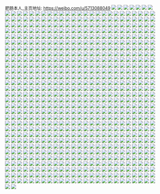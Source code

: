 肥肠本人_主页地址: https://weibo.com/u/5713088049 
![](https://wx4.sinaimg.cn/mw2000/006eDxbrly1h8xc8ucwnej32c0340e82.jpg) 
![](https://wx4.sinaimg.cn/mw2000/006eDxbrly1h8xcd4irkvj31sc2dsqv6.jpg) 
![](https://wx4.sinaimg.cn/mw2000/006eDxbrly1h7vzqt43ztj30tu13uwlp.jpg) 
![](https://wx4.sinaimg.cn/mw2000/006eDxbrly1h6xy6bbul1j30u01hc42c.jpg) 
![](https://wx4.sinaimg.cn/mw2000/006eDxbrly1h6xy5z3nqcj30u01403zz.jpg) 
![](https://wx4.sinaimg.cn/mw2000/006eDxbrly1h6bsryv45wj32342s57a1.jpg) 
![](https://wx4.sinaimg.cn/mw2000/006eDxbrly1h6bu27oeaej30u0140t9z.jpg) 
![](https://wx4.sinaimg.cn/mw2000/006eDxbrly1h6bu2lmv7sj30tu13u40b.jpg) 
![](https://wx4.sinaimg.cn/mw2000/006eDxbrly1h6bsgc5jnpj30tu13u7ca.jpg) 
![](https://wx4.sinaimg.cn/mw2000/006eDxbrly1h6bsxg0mgpj30u0140djp.jpg) 
![](https://wx4.sinaimg.cn/mw2000/006eDxbrly1h6bshv6cxaj30tu13uq8z.jpg) 
![](https://wx4.sinaimg.cn/mw2000/006eDxbrly1h6bss179vcj31gc1xs7b0.jpg) 
![](https://wx4.sinaimg.cn/mw2000/006eDxbrly1h6bsvet96yj30tu13ujz7.jpg) 
![](https://wx4.sinaimg.cn/mw2000/006eDxbrly1h6bsylzs9lj30sv1fbq50.jpg) 
![](https://wx4.sinaimg.cn/mw2000/006eDxbrly1h6bstquhu5j30tu13u0u6.jpg) 
![](https://wx4.sinaimg.cn/mw2000/006eDxbrly1h6bssxgs0uj30tu13ujsr.jpg) 
![](https://wx4.sinaimg.cn/mw2000/006eDxbrly1h6472w1sq7j30u01hcwyi.jpg) 
![](https://wx4.sinaimg.cn/mw2000/006eDxbrly1h6472gl9o3j30n014r12l.jpg) 
![](https://wx4.sinaimg.cn/mw2000/006eDxbrly1h62itpk3zsj30u010o0yh.jpg) 
![](https://wx4.sinaimg.cn/mw2000/006eDxbrly1h5ixf5n2yej30u01hc1kx.jpg) 
![](https://wx4.sinaimg.cn/mw2000/006eDxbrly1h5ixfc7ptuj33402c04qq.jpg) 
![](https://wx4.sinaimg.cn/mw2000/006eDxbrly1h5ixfy895sj32c0340hdx.jpg) 
![](https://wx4.sinaimg.cn/mw2000/006eDxbrly1h5ixfa0ulvj32bz2unkjp.jpg) 
![](https://wx4.sinaimg.cn/mw2000/006eDxbrly1h5ixfsunjyj32c0340b2b.jpg) 
![](https://wx4.sinaimg.cn/mw2000/006eDxbrly1h5ixfkjg2pj31f90sugzc.jpg) 
![](https://wx4.sinaimg.cn/mw2000/006eDxbrly1h5ixfg697pj30ty16otta.jpg) 
![](https://wx4.sinaimg.cn/mw2000/006eDxbrly1h5ixg29itaj33402c0e82.jpg) 
![](https://wx4.sinaimg.cn/mw2000/006eDxbrly1h5ixibvr1vj30n01dsn1r.jpg) 
![](https://wx4.sinaimg.cn/mw2000/006eDxbrly1h5663a4bwjj30n00u9wqc.jpg) 
![](https://wx4.sinaimg.cn/mw2000/006eDxbrly1h4w315ob2rj32c0340x6r.jpg) 
![](https://wx4.sinaimg.cn/mw2000/006eDxbrly1h4w30ya626j31e35k7npe.jpg) 
![](https://wx4.sinaimg.cn/mw2000/006eDxbrly1h4w30wzldsj31e35k71kz.jpg) 
![](https://wx4.sinaimg.cn/mw2000/006eDxbrly1h4w3105cb1j31e35k7x6q.jpg) 
![](https://wx4.sinaimg.cn/mw2000/006eDxbrly1h4w312e0ctj31e35k7npe.jpg) 
![](https://wx4.sinaimg.cn/mw2000/006eDxbrly1h4w324naezj32c03407wi.jpg) 
![](https://wx4.sinaimg.cn/mw2000/006eDxbrly1h4w30uvtz9j31e35k7hdu.jpg) 
![](https://wx4.sinaimg.cn/mw2000/006eDxbrly1h4w31aihgdj31e35k7hdv.jpg) 
![](https://wx4.sinaimg.cn/mw2000/006eDxbrly1h4egyffc0vj30tw13u7ge.jpg) 
![](https://wx4.sinaimg.cn/mw2000/006eDxbrly1h4egzktzadj30tu0tu16k.jpg) 
![](https://wx4.sinaimg.cn/mw2000/006eDxbrly1h4eh1rzdh4j30u00u0apg.jpg) 
![](https://wx4.sinaimg.cn/mw2000/006eDxbrly1h4eh4m5s3jj30u0140qi3.jpg) 
![](https://wx4.sinaimg.cn/mw2000/006eDxbrly1h4eh83rr5nj30w6156qfa.jpg) 
![](https://wx4.sinaimg.cn/mw2000/006eDxbrly1h4eh0vz562j30tu0tudtt.jpg) 
![](https://wx4.sinaimg.cn/mw2000/006eDxbrly1h4egrj0wd4j30mi0u0wrt.jpg) 
![](https://wx4.sinaimg.cn/mw2000/006eDxbrly1h4egwbcc4uj314c0u07ly.jpg) 
![](https://wx4.sinaimg.cn/mw2000/006eDxbrly1h3ussyyxcbj30g70cogo9.jpg) 
![](https://wx4.sinaimg.cn/mw2000/006eDxbrly1h3ussz7l4uj30kq0pv0ut.jpg) 
![](https://wx4.sinaimg.cn/mw2000/006eDxbrly1h3tvd8osrfj32c0340qv6.jpg) 
![](https://wx4.sinaimg.cn/mw2000/006eDxbrly1h3tvbk34gbj33402c0e81.jpg) 
![](https://wx4.sinaimg.cn/mw2000/006eDxbrly1h3tvc0aqsgj32c0340b2b.jpg) 
![](https://wx4.sinaimg.cn/mw2000/006eDxbrly1h3tvbs5aknj32c0340x6r.jpg) 
![](https://wx4.sinaimg.cn/mw2000/006eDxbrly1h3tvbxvv19j32c03407wj.jpg) 
![](https://wx4.sinaimg.cn/mw2000/006eDxbrly1h3tvborzu2j32c0340x6q.jpg) 
![](https://wx4.sinaimg.cn/mw2000/006eDxbrly1h3tvbux2duj32c03401l0.jpg) 
![](https://wx4.sinaimg.cn/mw2000/006eDxbrly1h3tvbiptpkj32c0340hdw.jpg) 
![](https://wx4.sinaimg.cn/mw2000/006eDxbrly1h3tvc2ycmsj32c0340e83.jpg) 
![](https://wx4.sinaimg.cn/mw2000/006eDxbrly1h3tvc587fcj320q2ozqv7.jpg) 
![](https://wx4.sinaimg.cn/mw2000/006eDxbrly1h3q6w0gyscj33402c0u0z.jpg) 
![](https://wx4.sinaimg.cn/mw2000/006eDxbrly1h3q6r78vh7j32c0340e85.jpg) 
![](https://wx4.sinaimg.cn/mw2000/006eDxbrly1h3q6qzjobvj331v2av4qr.jpg) 
![](https://wx4.sinaimg.cn/mw2000/006eDxbrly1h3q6r7xv1sj30zk0k010p.jpg) 
![](https://wx4.sinaimg.cn/mw2000/006eDxbrly1h3q6r4ylvgj32c0340kjm.jpg) 
![](https://wx4.sinaimg.cn/mw2000/006eDxbrly1h3q6r18p8tj323y2tab2b.jpg) 
![](https://wx4.sinaimg.cn/mw2000/006eDxbrly1h3q6vyp8d1j33402c0npf.jpg) 
![](https://wx4.sinaimg.cn/mw2000/006eDxbrly1h3q6r3e8ogj31sc2dshdu.jpg) 
![](https://wx4.sinaimg.cn/mw2000/006eDxbrly1h3n768mxipj32c0340qv7.jpg) 
![](https://wx4.sinaimg.cn/mw2000/006eDxbrly1h3n76cf65fj325i2vdhdu.jpg) 
![](https://wx4.sinaimg.cn/mw2000/006eDxbrly1h3n76akzu2j32c0340e82.jpg) 
![](https://wx4.sinaimg.cn/mw2000/006eDxbrly1h3n76cxu0ij30u0140n8x.jpg) 
![](https://wx4.sinaimg.cn/mw2000/006eDxbrly1h3n76hzih9j31sc2dsqv5.jpg) 
![](https://wx4.sinaimg.cn/mw2000/006eDxbrly1h3n7b6gr3lj30mi0scn5q.jpg) 
![](https://wx4.sinaimg.cn/mw2000/006eDxbrly1h3n7acmc6aj313u0tugwv.jpg) 
![](https://wx4.sinaimg.cn/mw2000/006eDxbrly1h3n78kt28zj33402c04qs.jpg) 
![](https://wx4.sinaimg.cn/mw2000/006eDxbrly1h3n7bv2ahsj30mi0u0wn8.jpg) 
![](https://wx4.sinaimg.cn/mw2000/006eDxbrly1h3deydfbudj32c0340b2g.jpg) 
![](https://wx4.sinaimg.cn/mw2000/006eDxbrly1h3dey5wye7j32342s5u0y.jpg) 
![](https://wx4.sinaimg.cn/mw2000/006eDxbrly1h3b5ah4q9vj32c03401l0.jpg) 
![](https://wx4.sinaimg.cn/mw2000/006eDxbrly1h3b5aisenkj31pc4jgqv6.jpg) 
![](https://wx4.sinaimg.cn/mw2000/006eDxbrly1h3b5ajartrj30tu13u7jj.jpg) 
![](https://wx4.sinaimg.cn/mw2000/006eDxbrly1h3b5dzqutdj30tu13unfh.jpg) 
![](https://wx4.sinaimg.cn/mw2000/006eDxbrly1h3b5ahnjwfj30tu13uk3r.jpg) 
![](https://wx4.sinaimg.cn/mw2000/006eDxbrly1h3b5hdlryaj30tu13uwwk.jpg) 
![](https://wx4.sinaimg.cn/mw2000/006eDxbrly1h3b5jerbjdj30tw13wdol.jpg) 
![](https://wx4.sinaimg.cn/mw2000/006eDxbrly1h3b5fs9zwdj313u0tuqdx.jpg) 
![](https://wx4.sinaimg.cn/mw2000/006eDxbrly1h3b5e0ex6wj30mi0u0wsk.jpg) 
![](https://wx4.sinaimg.cn/mw2000/006eDxbrly1h387yjjj27j30tw13wwua.jpg) 
![](https://wx4.sinaimg.cn/mw2000/006eDxbrly1h387injustj30ty13ytlk.jpg) 
![](https://wx4.sinaimg.cn/mw2000/006eDxbrly1h387pg8ljaj30u013a7jk.jpg) 
![](https://wx4.sinaimg.cn/mw2000/006eDxbrly1h387kss5dlj30tu13uatp.jpg) 
![](https://wx4.sinaimg.cn/mw2000/006eDxbrly1h387sq98yij30tu13unfn.jpg) 
![](https://wx4.sinaimg.cn/mw2000/006eDxbrly1h387yy4xmnj30u017nqku.jpg) 
![](https://wx4.sinaimg.cn/mw2000/006eDxbrly1h387xa9t0jj30u0140wtn.jpg) 
![](https://wx4.sinaimg.cn/mw2000/006eDxbrly1h387sprijej30mi0u0wtz.jpg) 
![](https://wx4.sinaimg.cn/mw2000/006eDxbrly1h387txm8b5j30tz11zgz9.jpg) 
![](https://wx4.sinaimg.cn/mw2000/006eDxbrly1h387sqowasj30mi0m6ahb.jpg) 
![](https://wx4.sinaimg.cn/mw2000/006eDxbrly1h387m1ylfpj30tu13u4ev.jpg) 
![](https://wx4.sinaimg.cn/mw2000/006eDxbrly1h387ktddw9j30mi0u0qjp.jpg) 
![](https://wx4.sinaimg.cn/mw2000/006eDxbrly1h387uvyrmtj30tz10stmp.jpg) 
![](https://wx4.sinaimg.cn/mw2000/006eDxbrly1h36pa45ouwj32342s57wi.jpg) 
![](https://wx4.sinaimg.cn/mw2000/006eDxbrly1h36pa3135wj32342s5b29.jpg) 
![](https://wx4.sinaimg.cn/mw2000/006eDxbrly1h36pa27726j32342s5qv6.jpg) 
![](https://wx4.sinaimg.cn/mw2000/006eDxbrly1h36pa0ond2j32342s5hdt.jpg) 
![](https://wx4.sinaimg.cn/mw2000/006eDxbrly1h36pffwfvyj32342s54qq.jpg) 
![](https://wx4.sinaimg.cn/mw2000/006eDxbrly1h2lwphb1arj32c0340hdv.jpg) 
![](https://wx4.sinaimg.cn/mw2000/006eDxbrly1h2lwpkg1qsj32c03404qs.jpg) 
![](https://wx4.sinaimg.cn/mw2000/006eDxbrly1h2lwpnu280j32c0340x6q.jpg) 
![](https://wx4.sinaimg.cn/mw2000/006eDxbrly1h2lwpq72ypj32c0340x6r.jpg) 
![](https://wx4.sinaimg.cn/mw2000/006eDxbrly1h2lwpsfvswj32c03404qs.jpg) 
![](https://wx4.sinaimg.cn/mw2000/006eDxbrly1h2lwpuj5ejj32c0340qv7.jpg) 
![](https://wx4.sinaimg.cn/mw2000/006eDxbrly1h2lwpwgjovj32p72c04qr.jpg) 
![](https://wx4.sinaimg.cn/mw2000/006eDxbrly1h2lwpcymv7j32c03407wm.jpg) 
![](https://wx4.sinaimg.cn/mw2000/006eDxbrly1h2lwpyd7mlj31py2alu0y.jpg) 
![](https://wx4.sinaimg.cn/mw2000/006eDxbrly1h2f94ujzadj32c0340u0y.jpg) 
![](https://wx4.sinaimg.cn/mw2000/006eDxbrly1h2f95djighj32c0340npf.jpg) 
![](https://wx4.sinaimg.cn/mw2000/006eDxbrly1h2f96sv2cbj31sc2ds1kz.jpg) 
![](https://wx4.sinaimg.cn/mw2000/006eDxbrly1h2f95wtiutj32c0340npe.jpg) 
![](https://wx4.sinaimg.cn/mw2000/006eDxbrly1h20b8te39sj30n00rftgl.jpg) 
![](https://wx4.sinaimg.cn/mw2000/006eDxbrly1h20b8tne38j30mz0riwn6.jpg) 
![](https://wx4.sinaimg.cn/mw2000/006eDxbrly1h20b8t2870j30mz0rd11l.jpg) 
![](https://wx4.sinaimg.cn/mw2000/006eDxbrly1h20b8tw9rej30mz0rdqbq.jpg) 
![](https://wx4.sinaimg.cn/mw2000/006eDxbrly1h1yymh642fj31kw2drkjm.jpg) 
![](https://wx4.sinaimg.cn/mw2000/006eDxbrly1h1yymhwl2oj31j62b8qv5.jpg) 
![](https://wx4.sinaimg.cn/mw2000/006eDxbrly1h1yyn4toftj316z1jy1kx.jpg) 
![](https://wx4.sinaimg.cn/mw2000/006eDxbrly1h1yymj55avj316i1kokje.jpg) 
![](https://wx4.sinaimg.cn/mw2000/006eDxbrly1h1yyn5mo2yj316p1lk4qp.jpg) 
![](https://wx4.sinaimg.cn/mw2000/006eDxbrly1h1ufqfimdcj32c0340x6q.jpg) 
![](https://wx4.sinaimg.cn/mw2000/006eDxbrly1h1ufqhxisyj30u01hctnq.jpg) 
![](https://wx4.sinaimg.cn/mw2000/006eDxbrly1h1ufqlf1gbj30u01hc46e.jpg) 
![](https://wx4.sinaimg.cn/mw2000/006eDxbrly1h1ufqktqovj317p0t5wrj.jpg) 
![](https://wx4.sinaimg.cn/mw2000/006eDxbrly1h1ufqj80olj31900u0dw9.jpg) 
![](https://wx4.sinaimg.cn/mw2000/006eDxbrly1h1phr5h9frj30n01ds4db.jpg) 
![](https://wx4.sinaimg.cn/mw2000/006eDxbrly1h1f14kt8j3j30mi0u0dpp.jpg) 
![](https://wx4.sinaimg.cn/mw2000/006eDxbrly1h1f0vmjms6j30mi0u0tl1.jpg) 
![](https://wx4.sinaimg.cn/mw2000/006eDxbrly1h1f0xf5p0ij30v80u0qj1.jpg) 
![](https://wx4.sinaimg.cn/mw2000/006eDxbrly1h1f104awrpj30u214cali.jpg) 
![](https://wx4.sinaimg.cn/mw2000/006eDxbrly1h1f1hg7gsyj30tu0veans.jpg) 
![](https://wx4.sinaimg.cn/mw2000/006eDxbrly1h1f1365bouj30u60u015v.jpg) 
![](https://wx4.sinaimg.cn/mw2000/006eDxbrly1h1f11f0dctj30tu13utng.jpg) 
![](https://wx4.sinaimg.cn/mw2000/006eDxbrly1h1f1rqkjjrj30tu13uk6o.jpg) 
![](https://wx4.sinaimg.cn/mw2000/006eDxbrly1h1f1qj121jj30mi0u0ahi.jpg) 
![](https://wx4.sinaimg.cn/mw2000/006eDxbrly1h1f1ihsam9j30tu13u1kx.jpg) 
![](https://wx4.sinaimg.cn/mw2000/006eDxbrly1h1f121uvfgj30tu13u166.jpg) 
![](https://wx4.sinaimg.cn/mw2000/006eDxbrly1h1f168vmd6j30mi0r5jzg.jpg) 
![](https://wx4.sinaimg.cn/mw2000/006eDxbrly1h1f1o4qyuwj30wu0u019s.jpg) 
![](https://wx4.sinaimg.cn/mw2000/006eDxbrly1h13xrhfg6nj31hc0u0dse.jpg) 
![](https://wx4.sinaimg.cn/mw2000/006eDxbrly1h13xodh20mj31hc0u0ne1.jpg) 
![](https://wx4.sinaimg.cn/mw2000/006eDxbrly1h13xq711suj31hc0u0wvy.jpg) 
![](https://wx4.sinaimg.cn/mw2000/006eDxbrly1h13xq6eqyrj31900u0n84.jpg) 
![](https://wx4.sinaimg.cn/mw2000/006eDxbrly1h13xodvizuj31lj16bndg.jpg) 
![](https://wx4.sinaimg.cn/mw2000/006eDxbrly1h13xocwfpfj31900u0k3f.jpg) 
![](https://wx4.sinaimg.cn/mw2000/006eDxbrly1h13xo7makxj32c0340hdv.jpg) 
![](https://wx4.sinaimg.cn/mw2000/006eDxbrly1h13xoc9e0mj32c0340npf.jpg) 
![](https://wx4.sinaimg.cn/mw2000/006eDxbrly1h13xo9dr60j32c0340x6q.jpg) 
![](https://wx4.sinaimg.cn/mw2000/006eDxbrly1h13xo5zcmcj31l32447wh.jpg) 
![](https://wx4.sinaimg.cn/mw2000/006eDxbrly1h13xq7i7euj31900u0qew.jpg) 
![](https://wx4.sinaimg.cn/mw2000/006eDxbrly1h13ah7hxrnj30n00gujsy.jpg) 
![](https://wx4.sinaimg.cn/mw2000/006eDxbrly1h0os6s9w7mj32c0340b2b.jpg) 
![](https://wx4.sinaimg.cn/mw2000/006eDxbrly1h0os6wg06kj32c0340u0y.jpg) 
![](https://wx4.sinaimg.cn/mw2000/006eDxbrly1h02xken5bqj32c02hi7wj.jpg) 
![](https://wx4.sinaimg.cn/mw2000/006eDxbrly1h02xj61pf3j32c0340hdv.jpg) 
![](https://wx4.sinaimg.cn/mw2000/006eDxbrly1h02xko1d44j32c032x7wj.jpg) 
![](https://wx4.sinaimg.cn/mw2000/006eDxbrly1h02xj88fvgj30we1g0k97.jpg) 
![](https://wx4.sinaimg.cn/mw2000/006eDxbrly1h02xjfgl6qj324y2wbnpf.jpg) 
![](https://wx4.sinaimg.cn/mw2000/006eDxbrly1h02xjrrbykj32c032r4qt.jpg) 
![](https://wx4.sinaimg.cn/mw2000/006eDxbrly1h02xlux6klj32c03404qq.jpg) 
![](https://wx4.sinaimg.cn/mw2000/006eDxbrly1h02xjzienwj32c02ycu0x.jpg) 
![](https://wx4.sinaimg.cn/mw2000/006eDxbrly1h02xk3cli9j31gu2gbqv5.jpg) 
![](https://wx4.sinaimg.cn/mw2000/006eDxbrly1h02xkyhwp8j32c0340qv7.jpg) 
![](https://wx4.sinaimg.cn/mw2000/006eDxbrly1h02xl4pjecj32c024xkjm.jpg) 
![](https://wx4.sinaimg.cn/mw2000/006eDxbrly1h02xlb2redj32c02k2hdv.jpg) 
![](https://wx4.sinaimg.cn/mw2000/006eDxbrly1h02xlidcmjj32c03407wk.jpg) 
![](https://wx4.sinaimg.cn/mw2000/006eDxbrly1h01ejly6ipj30h40a4afc.jpg) 
![](https://wx4.sinaimg.cn/mw2000/006eDxbrly1gztk1mqnufj32c0340u0y.jpg) 
![](https://wx4.sinaimg.cn/mw2000/006eDxbrly1gzgmxots2aj32o03k04qq.jpg) 
![](https://wx4.sinaimg.cn/mw2000/006eDxbrly1gzhnktf47cj32c0340npe.jpg) 
![](https://wx4.sinaimg.cn/mw2000/006eDxbrly1gzgkhlj6uaj30u01hcgtx.jpg) 
![](https://wx4.sinaimg.cn/mw2000/006eDxbrly1gzgkhkob80j30u01hc48a.jpg) 
![](https://wx4.sinaimg.cn/mw2000/006eDxbrly1gzgkhlrtjnj30u01hcdpc.jpg) 
![](https://wx4.sinaimg.cn/mw2000/006eDxbrly1gzgkhky37qj30k50zs0w5.jpg) 
![](https://wx4.sinaimg.cn/mw2000/006eDxbrly1gzgkhl7k5oj30jz0zitc9.jpg) 
![](https://wx4.sinaimg.cn/mw2000/006eDxbrly1gzcu1vv0slj30b004aaaf.jpg) 
![](https://wx4.sinaimg.cn/mw2000/006eDxbrly1gz0nbxwr44j30lc0sg13q.jpg) 
![](https://wx4.sinaimg.cn/mw2000/006eDxbrly1gz0nbyx3koj30lc0sg7d7.jpg) 
![](https://wx4.sinaimg.cn/mw2000/006eDxbrly1gz0nbycamzj30lc0sgaju.jpg) 
![](https://wx4.sinaimg.cn/mw2000/006eDxbrly1gz0nbz9xdpj30lc0sgwp3.jpg) 
![](https://wx4.sinaimg.cn/mw2000/006eDxbrly1gyw0fdxiq8j31o0280qv5.jpg) 
![](https://wx4.sinaimg.cn/mw2000/006eDxbrly1gyw0e5z16aj31o0280u0x.jpg) 
![](https://wx4.sinaimg.cn/mw2000/006eDxbrly1gypwtu1lubj30u60nc7b4.jpg) 
![](https://wx4.sinaimg.cn/mw2000/006eDxbrly1gypwtmtsr0j30m90gqad0.jpg) 
![](https://wx4.sinaimg.cn/mw2000/006eDxbrly1gyfx7nchsvj30n00d078i.jpg) 
![](https://wx4.sinaimg.cn/mw2000/006eDxbrly1gyfxa3vbbij30i50mwjxh.jpg) 
![](https://wx4.sinaimg.cn/mw2000/006eDxbrly1gyfxa7uyyhj30ri1cwh06.jpg) 
![](https://wx4.sinaimg.cn/mw2000/006eDxbrly1gyfx8vykd0j31o0280hdt.jpg) 
![](https://wx4.sinaimg.cn/mw2000/006eDxbrly1gyfxi64zr2j31wf2j8qv5.jpg) 
![](https://wx4.sinaimg.cn/mw2000/006eDxbrly1gyfxm5517wj31sc2dse82.jpg) 
![](https://wx4.sinaimg.cn/mw2000/006eDxbrly1gyfxas20oqj30qh0gqabx.jpg) 
![](https://wx4.sinaimg.cn/mw2000/006eDxbrly1gxso2idhxij30n01ds10f.jpg) 
![](https://wx4.sinaimg.cn/mw2000/006eDxbrly1gxsasyywdhj31o0280kjl.jpg) 
![](https://wx4.sinaimg.cn/mw2000/006eDxbrly1gxlbtvz6b1j30pq0fdn6m.jpg) 
![](https://wx4.sinaimg.cn/mw2000/006eDxbrly1gx5e30jcj7j32c0340kjn.jpg) 
![](https://wx4.sinaimg.cn/mw2000/006eDxbrly1gx5e32dtucj32c0340b2a.jpg) 
![](https://wx4.sinaimg.cn/mw2000/006eDxbrly1gx5e343dh3j32c0340npd.jpg) 
![](https://wx4.sinaimg.cn/mw2000/006eDxbrly1gx5e35orq2j32c03401ky.jpg) 
![](https://wx4.sinaimg.cn/mw2000/006eDxbrly1gx0ncfj21ej30v90bhab7.jpg) 
![](https://wx4.sinaimg.cn/mw2000/006eDxbrly1gwxzhquqwhj30u01hc497.jpg) 
![](https://wx4.sinaimg.cn/mw2000/006eDxbrly1gwq56vvkthj32711r0b29.jpg) 
![](https://wx4.sinaimg.cn/mw2000/006eDxbrly1gwq5530dyxj33402c0u0y.jpg) 
![](https://wx4.sinaimg.cn/mw2000/006eDxbrly1gwoys5dlxej32c0340b2a.jpg) 
![](https://wx4.sinaimg.cn/mw2000/006eDxbrly1gwoys7qmemj32c03404qs.jpg) 
![](https://wx4.sinaimg.cn/mw2000/006eDxbrly1gwn4gdpwmlj31o0280npd.jpg) 
![](https://wx4.sinaimg.cn/mw2000/006eDxbrly1gwn4g3y84tj30mi0niafe.jpg) 
![](https://wx4.sinaimg.cn/mw2000/006eDxbrly1gwn4g7fjzfj328e2wf4qr.jpg) 
![](https://wx4.sinaimg.cn/mw2000/006eDxbrly1gwn4g310xqj32c0340b29.jpg) 
![](https://wx4.sinaimg.cn/mw2000/006eDxbrly1gwfwyd8nu5j32c0340x6q.jpg) 
![](https://wx4.sinaimg.cn/mw2000/006eDxbrly1gwfwyevapvj32c0340kjm.jpg) 
![](https://wx4.sinaimg.cn/mw2000/006eDxbrly1gwdxbuhgmqj32c03401l0.jpg) 
![](https://wx4.sinaimg.cn/mw2000/006eDxbrly1gwdxbnvz31j32c03404qs.jpg) 
![](https://wx4.sinaimg.cn/mw2000/006eDxbrly1gwdxbpdnrgj32c0340e82.jpg) 
![](https://wx4.sinaimg.cn/mw2000/006eDxbrly1gwdxc1ehy5j31s92doqv6.jpg) 
![](https://wx4.sinaimg.cn/mw2000/006eDxbrly1gwdxbxs2gjj32682mr4qr.jpg) 
![](https://wx4.sinaimg.cn/mw2000/006eDxbrly1gwdxeywkj7j32c03401l1.jpg) 
![](https://wx4.sinaimg.cn/mw2000/006eDxbrly1gwdxf530x2j32c0340hdv.jpg) 
![](https://wx4.sinaimg.cn/mw2000/006eDxbrly1gwdxfapjj2j32c03404qr.jpg) 
![](https://wx4.sinaimg.cn/mw2000/006eDxbrly1gwbk1flf5ij32c0340b29.jpg) 
![](https://wx4.sinaimg.cn/mw2000/006eDxbrly1gwbk23sqljj32c0340qv5.jpg) 
![](https://wx4.sinaimg.cn/mw2000/006eDxbrly1gwbk3krv7ij32c0340e84.jpg) 
![](https://wx4.sinaimg.cn/mw2000/006eDxbrly1gw2zu4regvj31o0280u0x.jpg) 
![](https://wx4.sinaimg.cn/mw2000/006eDxbrly1gw2ztygwqnj30lc0sgn29.jpg) 
![](https://wx4.sinaimg.cn/mw2000/006eDxbrly1gw2zu91o8uj31kw23v1kx.jpg) 
![](https://wx4.sinaimg.cn/mw2000/006eDxbrly1gw2zwf9x01j31o0280x6p.jpg) 
![](https://wx4.sinaimg.cn/mw2000/006eDxbrly1gw2zyeex91j31o0280b29.jpg) 
![](https://wx4.sinaimg.cn/mw2000/006eDxbrly1gtfjejyzdij32c03407wn.jpg) 
![](https://wx4.sinaimg.cn/mw2000/006eDxbrly1gtfjedxn3mj31sc2dsu0x.jpg) 
![](https://wx4.sinaimg.cn/mw2000/006eDxbrly1gtfjep4s6pj32c03407wl.jpg) 
![](https://wx4.sinaimg.cn/mw2000/006eDxbrly1gon0y8ahhvj31r0340b29.jpg) 
![](https://wx4.sinaimg.cn/mw2000/006eDxbrly1gon0y6k6jgj32c0340npd.jpg) 
![](https://wx4.sinaimg.cn/mw2000/006eDxbrly1gon0ybv8fgj323n2d11kx.jpg) 
![](https://wx4.sinaimg.cn/mw2000/006eDxbrly1gon0y9rwbsj32c0340b29.jpg) 
![](https://wx4.sinaimg.cn/mw2000/006eDxbrgy1gojvkti5g5j31x73407wm.jpg) 
![](https://wx4.sinaimg.cn/mw2000/006eDxbrgy1gojvkvo6uzj31t52vfu0z.jpg) 
![](https://wx4.sinaimg.cn/mw2000/006eDxbrgy1gojvkx8ogvj32c03401l0.jpg) 
![](https://wx4.sinaimg.cn/mw2000/006eDxbrgy1gojvkyvqpbj32c0340e83.jpg) 
![](https://wx4.sinaimg.cn/mw2000/006eDxbrly1goamu8lt0kj32ah31z4qp.jpg) 
![](https://wx4.sinaimg.cn/mw2000/006eDxbrly1goamycamk6j31na2hhkfu.jpg) 
![](https://wx4.sinaimg.cn/mw2000/006eDxbrly1goamu5j8ntj31uo2k3e81.jpg) 
![](https://wx4.sinaimg.cn/mw2000/006eDxbrly1goamtxz0mlj32c0340x6p.jpg) 
![](https://wx4.sinaimg.cn/mw2000/006eDxbrly1goamucgxkwj31x32yxe7g.jpg) 
![](https://wx4.sinaimg.cn/mw2000/006eDxbrly1goamubjki2j31sc2dsthe.jpg) 
![](https://wx4.sinaimg.cn/mw2000/006eDxbrly1goamzylj28j31sc2dsb2a.jpg) 
![](https://wx4.sinaimg.cn/mw2000/006eDxbrly1goamuau7ljj32c0340hdu.jpg) 
![](https://wx4.sinaimg.cn/mw2000/006eDxbrly1goamybg3v7j32c0340kjl.jpg) 
![](https://wx4.sinaimg.cn/mw2000/006eDxbrly1go86whyq36j31wv321x6p.jpg) 
![](https://wx4.sinaimg.cn/mw2000/006eDxbrly1go86wgs7h4j31oc2q81kx.jpg) 
![](https://wx4.sinaimg.cn/mw2000/006eDxbrly1go86wfpzurj31vz2wa1ky.jpg) 
![](https://wx4.sinaimg.cn/mw2000/006eDxbrly1go86we9a0pj31wg2weu0x.jpg) 
![](https://wx4.sinaimg.cn/mw2000/006eDxbrly1gntqmqbrnej31t62sce81.jpg) 
![](https://wx4.sinaimg.cn/mw2000/006eDxbrly1gntqmyvl9nj32913404qp.jpg) 
![](https://wx4.sinaimg.cn/mw2000/006eDxbrly1gntqn26e8lj32c02fy1kx.jpg) 
![](https://wx4.sinaimg.cn/mw2000/006eDxbrly1gntqmx3wx9j32c0340e81.jpg) 
![](https://wx4.sinaimg.cn/mw2000/006eDxbrly1gntqn0gmqlj32c0340b29.jpg) 
![](https://wx4.sinaimg.cn/mw2000/006eDxbrly1gntqmsbwqkj32c0340kjl.jpg) 
![](https://wx4.sinaimg.cn/mw2000/006eDxbrly1gntqmpbjqtj32c0340qv6.jpg) 
![](https://wx4.sinaimg.cn/mw2000/006eDxbrly1gntqmur6x7j32c0340b29.jpg) 
![](https://wx4.sinaimg.cn/mw2000/006eDxbrly1gntqn7fe0jj32c02umtv8.jpg) 
![](https://wx4.sinaimg.cn/mw2000/006eDxbrly1gntqn3l672j32c03404qp.jpg) 
![](https://wx4.sinaimg.cn/mw2000/006eDxbrly1gntqn6jq0dj31fc1kxh48.jpg) 
![](https://wx4.sinaimg.cn/mw2000/006eDxbrly1gntqn563qvj32c03401kx.jpg) 
![](https://wx4.sinaimg.cn/mw2000/006eDxbrly1gntqmtkyujj32c02c0tua.jpg) 
![](https://wx4.sinaimg.cn/mw2000/006eDxbrly1gntqn941ozj32c0340u0y.jpg) 
![](https://wx4.sinaimg.cn/mw2000/006eDxbrly1gnd4065co6j30mn0sse0g.jpg) 
![](https://wx4.sinaimg.cn/mw2000/006eDxbrly1gnd40hpci7j30o30t813b.jpg) 
![](https://wx4.sinaimg.cn/mw2000/006eDxbrly1gmpzs94pjwj31sc2dsu0x.jpg) 
![](https://wx4.sinaimg.cn/mw2000/006eDxbrly1gmpzs4ny9yj31sc2ds7d8.jpg) 
![](https://wx4.sinaimg.cn/mw2000/006eDxbrly1gmpzs6dy2cj31sc2dsu0x.jpg) 
![](https://wx4.sinaimg.cn/mw2000/006eDxbrly1gmpzsbctjxj31sc2dsnpd.jpg) 
![](https://wx4.sinaimg.cn/mw2000/006eDxbrgy1glan9q2fy3j30wi1ycqve.jpg) 
![](https://wx4.sinaimg.cn/mw2000/006eDxbrgy1glana8qll2j30wi1yckjv.jpg) 
![](https://wx4.sinaimg.cn/mw2000/006eDxbrgy1glanhx0m8gj314j201tp7.jpg) 
![](https://wx4.sinaimg.cn/mw2000/006eDxbrgy1glanjmcl22j31qy33xb1n.jpg) 
![](https://wx4.sinaimg.cn/mw2000/006eDxbrgy1glanhvehivj31hu2nq7j1.jpg) 
![](https://wx4.sinaimg.cn/mw2000/006eDxbrly1glapq03mcij30h30il0vp.jpg) 
![](https://wx4.sinaimg.cn/mw2000/006eDxbrgy1glanjkgcqfj31d02f4nnz.jpg) 
![](https://wx4.sinaimg.cn/mw2000/006eDxbrgy1glana9rznaj310j1tu47i.jpg) 
![](https://wx4.sinaimg.cn/mw2000/006eDxbrly1glapowqfp9j32c02c0hdt.jpg) 
![](https://wx4.sinaimg.cn/mw2000/006eDxbrgy1gl8nybrs68j32c02c0qv5.jpg) 
![](https://wx4.sinaimg.cn/mw2000/006eDxbrgy1gl8nyd3vcjj32c02el4qp.jpg) 
![](https://wx4.sinaimg.cn/mw2000/006eDxbrly1gkvxp453mqj31sc2dsnpe.jpg) 
![](https://wx4.sinaimg.cn/mw2000/006eDxbrly1gkvxp4v7dvj30vc15s4f1.jpg) 
![](https://wx4.sinaimg.cn/mw2000/006eDxbrly1gkvxs2gcqxj30mi0u07qy.jpg) 
![](https://wx4.sinaimg.cn/mw2000/006eDxbrly1gkvxp8h86lj32c0340u0y.jpg) 
![](https://wx4.sinaimg.cn/mw2000/006eDxbrly1gkvxwqkad0j32c0340hdt.jpg) 
![](https://wx4.sinaimg.cn/mw2000/006eDxbrly1gkvxpa4p8zj32c0340kjm.jpg) 
![](https://wx4.sinaimg.cn/mw2000/006eDxbrly1gkvxthgu1ij30mi0u0ata.jpg) 
![](https://wx4.sinaimg.cn/mw2000/006eDxbrly1gkvxufb4akj30mi0u01hg.jpg) 
![](https://wx4.sinaimg.cn/mw2000/006eDxbrly1gkvxvwlp6pj30mi0u0tvp.jpg) 
![](https://wx4.sinaimg.cn/mw2000/006eDxbrgy1gknbxegohbj30dn099mys.jpg) 
![](https://wx4.sinaimg.cn/mw2000/006eDxbrly1gkk5mz6c83j30vc0vcdqx.jpg) 
![](https://wx4.sinaimg.cn/mw2000/006eDxbrly1gkk5myo4psj30vc0vcgy5.jpg) 
![](https://wx4.sinaimg.cn/mw2000/006eDxbrgy1gk9t5ku85uj3261261e31.jpg) 
![](https://wx4.sinaimg.cn/mw2000/006eDxbrgy1gk9t5n7848j32c02c0axm.jpg) 
![](https://wx4.sinaimg.cn/mw2000/006eDxbrgy1gk9t5gk4a2j32c02jv7wh.jpg) 
![](https://wx4.sinaimg.cn/mw2000/006eDxbrgy1gk9t5po2o2j32c027p4qg.jpg) 
![](https://wx4.sinaimg.cn/mw2000/006eDxbrly1gk1matgehkj32c0340u0y.jpg) 
![](https://wx4.sinaimg.cn/mw2000/006eDxbrgy1gjuqq1b7gmj322z3ppb2b.jpg) 
![](https://wx4.sinaimg.cn/mw2000/006eDxbrgy1gjuqpzfbakj31pc4jghdt.jpg) 
![](https://wx4.sinaimg.cn/mw2000/006eDxbrgy1gjuqq3y849j31pc4jge83.jpg) 
![](https://wx4.sinaimg.cn/mw2000/006eDxbrgy1gjuqq5xgc6j32c0340npe.jpg) 
![](https://wx4.sinaimg.cn/mw2000/006eDxbrgy1gjuqzlcrmxj32bz33ge81.jpg) 
![](https://wx4.sinaimg.cn/mw2000/006eDxbrgy1gjurbgq5iej311s7d91kz.jpg) 
![](https://wx4.sinaimg.cn/mw2000/006eDxbrgy1giupaessg5j30n01ds1l2.jpg) 
![](https://wx4.sinaimg.cn/mw2000/006eDxbrgy1giupakclmej30n01ds1l2.jpg) 
![](https://wx4.sinaimg.cn/mw2000/006eDxbrgy1giupaludhqj30n01ds4a6.jpg) 
![](https://wx4.sinaimg.cn/mw2000/006eDxbrgy1giup9wqqk4j30n01dskjp.jpg) 
![](https://wx4.sinaimg.cn/mw2000/006eDxbrgy1giupa8r5vxj30n01ds4qt.jpg) 
![](https://wx4.sinaimg.cn/mw2000/006eDxbrgy1giupa2yh83j30n01ds7wm.jpg) 
![](https://wx4.sinaimg.cn/mw2000/006eDxbrgy1gitgeu57acj316o1kwh2y.jpg) 
![](https://wx4.sinaimg.cn/mw2000/006eDxbrly1gigsz1gct4j31ng2747wh.jpg) 
![](https://wx4.sinaimg.cn/mw2000/006eDxbrly1gigsz6wtalj31r03404qr.jpg) 
![](https://wx4.sinaimg.cn/mw2000/006eDxbrly1gigsz979bpj33402c0b2b.jpg) 
![](https://wx4.sinaimg.cn/mw2000/006eDxbrly1gigszdn6mcj32bc334kjm.jpg) 
![](https://wx4.sinaimg.cn/mw2000/006eDxbrly1gigszf5smgj32c02hix6p.jpg) 
![](https://wx4.sinaimg.cn/mw2000/006eDxbrly1gigszikjfsj34mo2lke85.jpg) 
![](https://wx4.sinaimg.cn/mw2000/006eDxbrly1gigt2qlz1yj33402bpu0x.jpg) 
![](https://wx4.sinaimg.cn/mw2000/006eDxbrly1gigt3diy3vj32c0340e82.jpg) 
![](https://wx4.sinaimg.cn/mw2000/006eDxbrly1gigt2o4lamj32c0340b2b.jpg) 
![](https://wx4.sinaimg.cn/mw2000/006eDxbrly1gifx1q7jyjj32c0340b2b.jpg) 
![](https://wx4.sinaimg.cn/mw2000/006eDxbrly1gifx1eepxjj32ko27be5p.jpg) 
![](https://wx4.sinaimg.cn/mw2000/006eDxbrly1gifx1xq5zxj30u0140kjl.jpg) 
![](https://wx4.sinaimg.cn/mw2000/006eDxbrly1gifx1hz69aj31nz2c01kx.jpg) 
![](https://wx4.sinaimg.cn/mw2000/006eDxbrly1gifx1gz8cmj31ku2bzb29.jpg) 
![](https://wx4.sinaimg.cn/mw2000/006eDxbrly1gifx1jlmvlj323a2sqkjm.jpg) 
![](https://wx4.sinaimg.cn/mw2000/006eDxbrly1gifx1cvb94j32c0340u0z.jpg) 
![](https://wx4.sinaimg.cn/mw2000/006eDxbrly1gifx6o9h6tj322s2rqe82.jpg) 
![](https://wx4.sinaimg.cn/mw2000/006eDxbrly1gifx5sto3gj335s23u4az.jpg) 
![](https://wx4.sinaimg.cn/mw2000/006eDxbrly1gidyomb9wuj32c03401kz.jpg) 
![](https://wx4.sinaimg.cn/mw2000/006eDxbrly1ggxlj6s7fpj326232k1ky.jpg) 
![](https://wx4.sinaimg.cn/mw2000/006eDxbrly1ggxlj5rcxaj32c03404qr.jpg) 
![](https://wx4.sinaimg.cn/mw2000/006eDxbrly1ggxlj0291wj321533yqv6.jpg) 
![](https://wx4.sinaimg.cn/mw2000/006eDxbrly1ggxlj1qeq9j32c03407wj.jpg) 
![](https://wx4.sinaimg.cn/mw2000/006eDxbrly1ggxlj3tyx3j32c0340hdv.jpg) 
![](https://wx4.sinaimg.cn/mw2000/006eDxbrly1ggxm0neetlj31oc2971kx.jpg) 
![](https://wx4.sinaimg.cn/mw2000/006eDxbrgy1ggoj41ozoaj322h2rbe44.jpg) 
![](https://wx4.sinaimg.cn/mw2000/006eDxbrly1ggdje2hggmj313i1o04qp.jpg) 
![](https://wx4.sinaimg.cn/mw2000/006eDxbrgy1gg1i3b3vwqj32bc334qv8.jpg) 
![](https://wx4.sinaimg.cn/mw2000/006eDxbrgy1gg1i343mu4j32bc334e84.jpg) 
![](https://wx4.sinaimg.cn/mw2000/006eDxbrgy1gg1i3g4p0fj32bc334npe.jpg) 
![](https://wx4.sinaimg.cn/mw2000/006eDxbrgy1gg1i377l18j32bc334b2c.jpg) 
![](https://wx4.sinaimg.cn/mw2000/006eDxbrgy1gg1i87lrm7j30u0140b29.jpg) 
![](https://wx4.sinaimg.cn/mw2000/006eDxbrgy1gg1i3jacatj33402c00v5.jpg) 
![](https://wx4.sinaimg.cn/mw2000/006eDxbrly1gfying6ijyj30u00ucb29.jpg) 
![](https://wx4.sinaimg.cn/mw2000/006eDxbrly1gfykbs6y3ij30u00u0e81.jpg) 
![](https://wx4.sinaimg.cn/mw2000/006eDxbrly1gfyiv1hpe4j316e0u01ky.jpg) 
![](https://wx4.sinaimg.cn/mw2000/006eDxbrly1gfykchnps2j30u00u0b29.jpg) 
![](https://wx4.sinaimg.cn/mw2000/006eDxbrly1gfyimx0u00j31q418vkjl.jpg) 
![](https://wx4.sinaimg.cn/mw2000/006eDxbrly1gfyiu5x8h4j32c02c0x6q.jpg) 
![](https://wx4.sinaimg.cn/mw2000/006eDxbrly1gfyin2ahldj30z911ojzp.jpg) 
![](https://wx4.sinaimg.cn/mw2000/006eDxbrly1gfyinwki4kj30u00xc4qp.jpg) 
![](https://wx4.sinaimg.cn/mw2000/006eDxbrly1gfyimqmpadj32c02c0x6p.jpg) 
![](https://wx4.sinaimg.cn/mw2000/006eDxbrly1gfxnbks3nej327t2yf1kx.jpg) 
![](https://wx4.sinaimg.cn/mw2000/006eDxbrly1gewkqk65prj32ki3pc4qu.jpg) 
![](https://wx4.sinaimg.cn/mw2000/006eDxbrly1gewkqvavrnj32lo405nph.jpg) 
![](https://wx4.sinaimg.cn/mw2000/006eDxbrly1gewkqokv2jj32gf36c7wk.jpg) 
![](https://wx4.sinaimg.cn/mw2000/006eDxbrly1gewktf6edbj33344mox6u.jpg) 
![](https://wx4.sinaimg.cn/mw2000/006eDxbrly1gewkqrj9voj32gw3pc4qs.jpg) 
![](https://wx4.sinaimg.cn/mw2000/006eDxbrly1gewksae4z5j31w42ld1l0.jpg) 
![](https://wx4.sinaimg.cn/mw2000/006eDxbrly1gewks58zj0j327f2xw1kz.jpg) 
![](https://wx4.sinaimg.cn/mw2000/006eDxbrly1gewkt3fuzuj325m2vhkjm.jpg) 
![](https://wx4.sinaimg.cn/mw2000/006eDxbrly1gewksbpac3j31pq29kkjl.jpg) 
![](https://wx4.sinaimg.cn/mw2000/006eDxbrgy1gevw29qiwfj32801o0qv6.jpg) 
![](https://wx4.sinaimg.cn/mw2000/006eDxbrgy1gevw2c9i3vj32801o0qv6.jpg) 
![](https://wx4.sinaimg.cn/mw2000/006eDxbrly1geqiiwehvpj32801o0b2a.jpg) 
![](https://wx4.sinaimg.cn/mw2000/006eDxbrly1geqiiys5eyj32801o04qq.jpg) 
![](https://wx4.sinaimg.cn/mw2000/006eDxbrgy1gem6230ttlj32bb332qva.jpg) 
![](https://wx4.sinaimg.cn/mw2000/006eDxbrgy1gem61uelpmj32b72b77wi.jpg) 
![](https://wx4.sinaimg.cn/mw2000/006eDxbrgy1gem61xpq3yj31qi334npd.jpg) 
![](https://wx4.sinaimg.cn/mw2000/006eDxbrgy1gem6250rclj3334334x6q.jpg) 
![](https://wx4.sinaimg.cn/mw2000/006eDxbrgy1gem61wm9ngj32bb3327wm.jpg) 
![](https://wx4.sinaimg.cn/mw2000/006eDxbrgy1gel885ewehj32c0340e81.jpg) 
![](https://wx4.sinaimg.cn/mw2000/006eDxbrgy1gel869jsqcj32c0340e81.jpg) 
![](https://wx4.sinaimg.cn/mw2000/006eDxbrgy1gejo50q9c7j31z62i6e82.jpg) 
![](https://wx4.sinaimg.cn/mw2000/006eDxbrgy1gejo4h8lrsj320v2ke1ky.jpg) 
![](https://wx4.sinaimg.cn/mw2000/006eDxbrgy1gejo3n3akmj325d25du0x.jpg) 
![](https://wx4.sinaimg.cn/mw2000/006eDxbrgy1gejo41yg3bj32c02c0kjm.jpg) 
![](https://wx4.sinaimg.cn/mw2000/006eDxbrgy1gejo3840wbj326s2oz4qq.jpg) 
![](https://wx4.sinaimg.cn/mw2000/006eDxbrgy1gejo5l748aj32c03401l0.jpg) 
![](https://wx4.sinaimg.cn/mw2000/006eDxbrgy1ge7k41819cj32dk2g6u0x.jpg) 
![](https://wx4.sinaimg.cn/mw2000/006eDxbrgy1ge7k3zs07aj323f334npe.jpg) 
![](https://wx4.sinaimg.cn/mw2000/006eDxbrgy1ge7k46vusuj33344moe85.jpg) 
![](https://wx4.sinaimg.cn/mw2000/006eDxbrgy1ge7k4anwjrj330e2xokjo.jpg) 
![](https://wx4.sinaimg.cn/mw2000/006eDxbrgy1ge7k7e8c1wj32c02c0qv6.jpg) 
![](https://wx4.sinaimg.cn/mw2000/006eDxbrgy1ge7k7fd5cmj328a1rvu0x.jpg) 
![](https://wx4.sinaimg.cn/mw2000/006eDxbrgy1ge7k7gess5j32bw2echdt.jpg) 
![](https://wx4.sinaimg.cn/mw2000/006eDxbrgy1ge7k7me9lyj32c03404qq.jpg) 
![](https://wx4.sinaimg.cn/mw2000/006eDxbrgy1ge7k7j51zfj32c02b04qr.jpg) 
![](https://wx4.sinaimg.cn/mw2000/006eDxbrgy1ge7jlocagdj322o3404qq.jpg) 
![](https://wx4.sinaimg.cn/mw2000/006eDxbrgy1ge7jldfxntj31l12sxkjl.jpg) 
![](https://wx4.sinaimg.cn/mw2000/006eDxbrgy1ge7jlc02b9j32pi31ix6q.jpg) 
![](https://wx4.sinaimg.cn/mw2000/006eDxbrgy1ge7jnh961hj336p334x6r.jpg) 
![](https://wx4.sinaimg.cn/mw2000/006eDxbrgy1ge7jl1x12xj32wh334qv6.jpg) 
![](https://wx4.sinaimg.cn/mw2000/006eDxbrgy1ge7jlkotjaj318u27rwsk.jpg) 
![](https://wx4.sinaimg.cn/mw2000/006eDxbrgy1ge7jksdravj33344mohdx.jpg) 
![](https://wx4.sinaimg.cn/mw2000/006eDxbrgy1ge7jlmj1fyj31o01o0e81.jpg) 
![](https://wx4.sinaimg.cn/mw2000/006eDxbrgy1ge7jljru2wj32jk2ro1ky.jpg) 
![](https://wx4.sinaimg.cn/mw2000/006eDxbrly1gdmt3tgiqij31xr1dxu0x.jpg) 
![](https://wx4.sinaimg.cn/mw2000/006eDxbrly1gdmt3uszezj31hy1ba1kx.jpg) 
![](https://wx4.sinaimg.cn/mw2000/006eDxbrgy1gdjz2sbrq2j327b2s21ky.jpg) 
![](https://wx4.sinaimg.cn/mw2000/006eDxbrgy1gdjz2tjtuuj32262duhdt.jpg) 
![](https://wx4.sinaimg.cn/mw2000/006eDxbrly1gdgp18296kj32c0340qv6.jpg) 
![](https://wx4.sinaimg.cn/mw2000/006eDxbrly1gdgp19xu0lj32c0340x6q.jpg) 
![](https://wx4.sinaimg.cn/mw2000/006eDxbrly1gdgp1biatsj32c0340qv6.jpg) 
![](https://wx4.sinaimg.cn/mw2000/006eDxbrly1gdgp1cwwtuj32c0340u0y.jpg) 
![](https://wx4.sinaimg.cn/mw2000/006eDxbrly1gdfks7mt5dj32c02c0e82.jpg) 
![](https://wx4.sinaimg.cn/mw2000/006eDxbrly1gdfks6cm02j32bp2fjhdu.jpg) 
![](https://wx4.sinaimg.cn/mw2000/006eDxbrly1gdfks3l13pj320t2afh6a.jpg) 
![](https://wx4.sinaimg.cn/mw2000/006eDxbrly1gdfks2qi3xj32c02c0npe.jpg) 
![](https://wx4.sinaimg.cn/mw2000/006eDxbrly1gdfks51r4bj32c02gt1l0.jpg) 
![](https://wx4.sinaimg.cn/mw2000/006eDxbrly1gdfksajn56j32c0340e82.jpg) 
![](https://wx4.sinaimg.cn/mw2000/006eDxbrly1gdfksc4h5nj32c0340kjl.jpg) 
![](https://wx4.sinaimg.cn/mw2000/006eDxbrly1gdfks0vzz7j31sc2ds1ky.jpg) 
![](https://wx4.sinaimg.cn/mw2000/006eDxbrly1gdfks8wkmaj32c02c0x6p.jpg) 
![](https://wx4.sinaimg.cn/mw2000/006eDxbrly1gd759q4kjhj32c01t9qv5.jpg) 
![](https://wx4.sinaimg.cn/mw2000/006eDxbrly1gd52f7p4nuj32801o0qv5.jpg) 
![](https://wx4.sinaimg.cn/mw2000/006eDxbrly1gd52favyk2j32801o0kjl.jpg) 
![](https://wx4.sinaimg.cn/mw2000/006eDxbrly1gd52f9b6v8j32801o0kjl.jpg) 
![](https://wx4.sinaimg.cn/mw2000/006eDxbrly1gczqkp89enj30u013gqde.jpg) 
![](https://wx4.sinaimg.cn/mw2000/006eDxbrly1gczqljav2oj32b928e14c.jpg) 
![](https://wx4.sinaimg.cn/mw2000/006eDxbrly1gczqlgjyvtj33402c0key.jpg) 
![](https://wx4.sinaimg.cn/mw2000/006eDxbrly1gczqkt8xfij32c03401kx.jpg) 
![](https://wx4.sinaimg.cn/mw2000/006eDxbrly1gcyb8wv54hj328k28kb2a.jpg) 
![](https://wx4.sinaimg.cn/mw2000/006eDxbrly1gcyb8v5bdfj31xx1yox6p.jpg) 
![](https://wx4.sinaimg.cn/mw2000/006eDxbrly1gcyb8rjso0j32c02c0e82.jpg) 
![](https://wx4.sinaimg.cn/mw2000/006eDxbrly1gcyb8takgqj32c02c0x6p.jpg) 
![](https://wx4.sinaimg.cn/mw2000/006eDxbrly1gcyb8lxu4zj32c02c04qq.jpg) 
![](https://wx4.sinaimg.cn/mw2000/006eDxbrly1gcyb8o58ndj32bb332npe.jpg) 
![](https://wx4.sinaimg.cn/mw2000/006eDxbrly1gcxd7naf2jj32c03404qr.jpg) 
![](https://wx4.sinaimg.cn/mw2000/006eDxbrly1gcxd7t1zy6j32c03401kz.jpg) 
![](https://wx4.sinaimg.cn/mw2000/006eDxbrly1gcxd7p7sbij32c0340e81.jpg) 
![](https://wx4.sinaimg.cn/mw2000/006eDxbrly1gcxbfef0moj32c02c0e82.jpg) 
![](https://wx4.sinaimg.cn/mw2000/006eDxbrgy1gcw1q3ng19j30n01ds1id.jpg) 
![](https://wx4.sinaimg.cn/mw2000/006eDxbrgy1gcw2ldvi54j30jg0jgmyf.jpg) 
![](https://wx4.sinaimg.cn/mw2000/006eDxbrgy1gcttun25qbj32c0340u0x.jpg) 
![](https://wx4.sinaimg.cn/mw2000/006eDxbrgy1gcttur4zqnj32c03407wi.jpg) 
![](https://wx4.sinaimg.cn/mw2000/006eDxbrgy1gcttuln34wj32c03401ky.jpg) 
![](https://wx4.sinaimg.cn/mw2000/006eDxbrgy1gcttuv1dx1j32c03407wi.jpg) 
![](https://wx4.sinaimg.cn/mw2000/006eDxbrgy1gcttx6r9ooj329m30uqv5.jpg) 
![](https://wx4.sinaimg.cn/mw2000/006eDxbrgy1gcttuo3a6ej31rg2bnb29.jpg) 
![](https://wx4.sinaimg.cn/mw2000/006eDxbrgy1gcsnqlnkaej32c0340hdv.jpg) 
![](https://wx4.sinaimg.cn/mw2000/006eDxbrgy1gcsnq5d8tkj32c0340npf.jpg) 
![](https://wx4.sinaimg.cn/mw2000/006eDxbrgy1gcs818nijej32c03404qs.jpg) 
![](https://wx4.sinaimg.cn/mw2000/006eDxbrgy1gcs81aehxfj32c0340u0y.jpg) 
![](https://wx4.sinaimg.cn/mw2000/006eDxbrgy1gcs81btwa3j32l71xwu0x.jpg) 
![](https://wx4.sinaimg.cn/mw2000/006eDxbrgy1gcrisq3nlaj31ds0n0e81.jpg) 
![](https://wx4.sinaimg.cn/mw2000/006eDxbrgy1gcr7x52qgbj32c02c0x6q.jpg) 
![](https://wx4.sinaimg.cn/mw2000/006eDxbrly1gcr9nd9fd9j32c02c0u0y.jpg) 
![](https://wx4.sinaimg.cn/mw2000/006eDxbrly1gcr9tx76fcj32c02c07wi.jpg) 
![](https://wx4.sinaimg.cn/mw2000/006eDxbrgy1gcr7wzzpegj32bh2d9kjn.jpg) 
![](https://wx4.sinaimg.cn/mw2000/006eDxbrgy1gckm5tdhhuj30u00u04qp.jpg) 
![](https://wx4.sinaimg.cn/mw2000/006eDxbrgy1gckm2tm71aj30ty0wkx6p.jpg) 
![](https://wx4.sinaimg.cn/mw2000/006eDxbrgy1gckm24eibij30u00u01kx.jpg) 
![](https://wx4.sinaimg.cn/mw2000/006eDxbrgy1gcklzozh6gj30u00u07wh.jpg) 
![](https://wx4.sinaimg.cn/mw2000/006eDxbrgy1gckm4lgmrdj30u00u0e81.jpg) 
![](https://wx4.sinaimg.cn/mw2000/006eDxbrgy1gckm1hkkc8j30wm0u0b29.jpg) 
![](https://wx4.sinaimg.cn/mw2000/006eDxbrgy1gckm5inn55j30u015ub29.jpg) 
![](https://wx4.sinaimg.cn/mw2000/006eDxbrgy1gcklyxa6k5j33402c0hdu.jpg) 
![](https://wx4.sinaimg.cn/mw2000/006eDxbrgy1gcklyvt9onj30j60j0abz.jpg) 
![](https://wx4.sinaimg.cn/mw2000/006eDxbrgy1gciyolt4aej30zk0z9wso.jpg) 
![](https://wx4.sinaimg.cn/mw2000/006eDxbrgy1gciuwg373fj30u00u07wh.jpg) 
![](https://wx4.sinaimg.cn/mw2000/006eDxbrgy1gcict79zayj32c029kkjm.jpg) 
![](https://wx4.sinaimg.cn/mw2000/006eDxbrgy1gcict4uqxhj31q41k2b29.jpg) 
![](https://wx4.sinaimg.cn/mw2000/006eDxbrgy1gcicta1q5jj32c02c0e82.jpg) 
![](https://wx4.sinaimg.cn/mw2000/006eDxbrgy1gcesybtx8tj32c02c0b2a.jpg) 
![](https://wx4.sinaimg.cn/mw2000/006eDxbrgy1gcesyd6biwj321o1au4qp.jpg) 
![](https://wx4.sinaimg.cn/mw2000/006eDxbrgy1gcesyeh30nj31wx1xynpd.jpg) 
![](https://wx4.sinaimg.cn/mw2000/006eDxbrgy1gccj3y93zkj32c029pb2a.jpg) 
![](https://wx4.sinaimg.cn/mw2000/006eDxbrgy1gccj40cwkzj32c02c0qv6.jpg) 
![](https://wx4.sinaimg.cn/mw2000/006eDxbrgy1gcc28d3m4hj30n0165789.jpg) 
![](https://wx4.sinaimg.cn/mw2000/006eDxbrgy1gcc28fe2tqj30k00k0dgo.jpg) 
![](https://wx4.sinaimg.cn/mw2000/006eDxbrgy1gcaysykpcjj30bv0bngn2.jpg) 
![](https://wx4.sinaimg.cn/mw2000/006eDxbrgy1gcab6k3ayij31hc13ydrf.jpg) 
![](https://wx4.sinaimg.cn/mw2000/006eDxbrgy1gcab6jcoplj313y1hc7be.jpg) 
![](https://wx4.sinaimg.cn/mw2000/006eDxbrgy1gcab6iawsoj31sg2dse81.jpg) 
![](https://wx4.sinaimg.cn/mw2000/006eDxbrgy1gcab6ld4zfj33402c04h6.jpg) 
![](https://wx4.sinaimg.cn/mw2000/006eDxbrgy1gcab6h1e0jj327u1o0atk.jpg) 
![](https://wx4.sinaimg.cn/mw2000/006eDxbrgy1gcab6opzx3j32ds1sgtu1.jpg) 
![](https://wx4.sinaimg.cn/mw2000/006eDxbrgy1gc6b1tnfnaj31sw1ttx3t.jpg) 
![](https://wx4.sinaimg.cn/mw2000/006eDxbrgy1gbwcosys3fj30cv0d5mxp.jpg) 
![](https://wx4.sinaimg.cn/mw2000/006eDxbrly1gbv7duhwmgj327p1ine81.jpg) 
![](https://wx4.sinaimg.cn/mw2000/006eDxbrly1gbtn2ojazej30z00u0gqb.jpg) 
![](https://wx4.sinaimg.cn/mw2000/006eDxbrly1gbsderj5gmj30my09jwg1.jpg) 
![](https://wx4.sinaimg.cn/mw2000/006eDxbrly1gbo836eqf8j33402c0qv5.jpg) 
![](https://wx4.sinaimg.cn/mw2000/006eDxbrly1gbo834h1r5j31g01n84qp.jpg) 
![](https://wx4.sinaimg.cn/mw2000/006eDxbrly1gbkrcsdzm7j34mo334npg.jpg) 
![](https://wx4.sinaimg.cn/mw2000/006eDxbrly1gbiipyxbwdj31o02804qq.jpg) 
![](https://wx4.sinaimg.cn/mw2000/006eDxbrly1gbiiq0zhztj31o02804qq.jpg) 
![](https://wx4.sinaimg.cn/mw2000/006eDxbrly1gbiiq3b3wej31o02804qq.jpg) 
![](https://wx4.sinaimg.cn/mw2000/006eDxbrly1gbiiq5ptyfj31o0280b2a.jpg) 
![](https://wx4.sinaimg.cn/mw2000/006eDxbrly1gbfkqyvc9jj30n00efdh8.jpg) 
![](https://wx4.sinaimg.cn/mw2000/006eDxbrly1gbfktqhrlvj30mz0qxwj3.jpg) 
![](https://wx4.sinaimg.cn/mw2000/006eDxbrly1gbd7s9ilxqj33402c0npf.jpg) 
![](https://wx4.sinaimg.cn/mw2000/006eDxbrly1gbd7hpgdr2j30n010qal1.jpg) 
![](https://wx4.sinaimg.cn/mw2000/006eDxbrly1gbac5f4n7lj33402c0u0x.jpg) 
![](https://wx4.sinaimg.cn/mw2000/006eDxbrly1gbac5bi835j32qu20tnpd.jpg) 
![](https://wx4.sinaimg.cn/mw2000/006eDxbrly1gb5ehhqhhjj31er44ldwr.jpg) 
![](https://wx4.sinaimg.cn/mw2000/006eDxbrgy1gazxzas97pj30rv08r76n.jpg) 
![](https://wx4.sinaimg.cn/mw2000/006eDxbrly1gaw26f8n7jj30n00i4aee.jpg) 
![](https://wx4.sinaimg.cn/mw2000/006eDxbrly1gav2j7qh29j32hc4et1ky.jpg) 
![](https://wx4.sinaimg.cn/mw2000/006eDxbrly1gav2l4lgf0j31vo1erqre.jpg) 
![](https://wx4.sinaimg.cn/mw2000/006eDxbrly1gav2j9j4tsj32lr4mob2b.jpg) 
![](https://wx4.sinaimg.cn/mw2000/006eDxbrly1gav2j4aazij32lq4mme83.jpg) 
![](https://wx4.sinaimg.cn/mw2000/006eDxbrly1gav2jb2bwnj32b243ou0x.jpg) 
![](https://wx4.sinaimg.cn/mw2000/006eDxbrly1gav2jk1mg8j32lo4mjkjm.jpg) 
![](https://wx4.sinaimg.cn/mw2000/006eDxbrly1gav2kj5csdj32lr4mou0y.jpg) 
![](https://wx4.sinaimg.cn/mw2000/006eDxbrly1gav2j6f1egj319t29fhas.jpg) 
![](https://wx4.sinaimg.cn/mw2000/006eDxbrly1gav2mglmhgj32lo4mjqv7.jpg) 
![](https://wx4.sinaimg.cn/mw2000/006eDxbrly1gav2jt0neej32lr4mox6r.jpg) 
![](https://wx4.sinaimg.cn/mw2000/006eDxbrly1gav2jgbax9j32lo4mjhdv.jpg) 
![](https://wx4.sinaimg.cn/mw2000/006eDxbrly1gav2k6wfg6j32g44coe84.jpg) 
![](https://wx4.sinaimg.cn/mw2000/006eDxbrly1gav2kbuvhmj33344moe86.jpg) 
![](https://wx4.sinaimg.cn/mw2000/006eDxbrly1gav2kodlq9j32lo4mju0z.jpg) 
![](https://wx4.sinaimg.cn/mw2000/006eDxbrly1gauvrzjdcgj30n01ds4qp.jpg) 
![](https://wx4.sinaimg.cn/mw2000/006eDxbrly1gau61p251mj31d80rotiz.jpg) 
![](https://wx4.sinaimg.cn/mw2000/006eDxbrly1gau60rtv28j34mo334qv7.jpg) 
![](https://wx4.sinaimg.cn/mw2000/006eDxbrly1gau61tepnxj33402c0kjn.jpg) 
![](https://wx4.sinaimg.cn/mw2000/006eDxbrly1gau60ygnslj34mo3347wq.jpg) 
![](https://wx4.sinaimg.cn/mw2000/006eDxbrly1gau61nuntxj34mo334b2d.jpg) 
![](https://wx4.sinaimg.cn/mw2000/006eDxbrly1gau61bl5s9j34mo3344qv.jpg) 
![](https://wx4.sinaimg.cn/mw2000/006eDxbrly1gau60h10naj34mg2yb7wk.jpg) 
![](https://wx4.sinaimg.cn/mw2000/006eDxbrly1gau6sgcvp5j34mo334qvb.jpg) 
![](https://wx4.sinaimg.cn/mw2000/006eDxbrly1gau60nvsg5j34mo334npk.jpg) 
![](https://wx4.sinaimg.cn/mw2000/006eDxbrly1gau6vdi723j31j42pzhdt.jpg) 
![](https://wx4.sinaimg.cn/mw2000/006eDxbrly1gau62do5c4j31ge2l61ky.jpg) 
![](https://wx4.sinaimg.cn/mw2000/006eDxbrly1gau62bassij31ql33a4qr.jpg) 
![](https://wx4.sinaimg.cn/mw2000/006eDxbrly1gau615ig84j342n32qkjr.jpg) 
![](https://wx4.sinaimg.cn/mw2000/006eDxbrly1gau626u54zj33402c04qq.jpg) 
![](https://wx4.sinaimg.cn/mw2000/006eDxbrly1gau6xrqw0oj33344mo1l2.jpg) 
![](https://wx4.sinaimg.cn/mw2000/006eDxbrly1gau6rokjzkj30ui7hau0x.jpg) 
![](https://wx4.sinaimg.cn/mw2000/006eDxbrly1gau6y2pivbj33402c0qv8.jpg) 
![](https://wx4.sinaimg.cn/mw2000/006eDxbrly1gasivq3cs7j32c0340hdu.jpg) 
![](https://wx4.sinaimg.cn/mw2000/006eDxbrgy1gaqmzv5lt2j329a2b8b2a.jpg) 
![](https://wx4.sinaimg.cn/mw2000/006eDxbrly1gao993so86j30mn09ejsn.jpg) 
![](https://wx4.sinaimg.cn/mw2000/006eDxbrgy1gah1wwimiwj31o0280kjm.jpg) 
![](https://wx4.sinaimg.cn/mw2000/006eDxbrgy1gah1tpc767j31o0280npe.jpg) 
![](https://wx4.sinaimg.cn/mw2000/006eDxbrly1gaf614c2omj32kh1xdnpd.jpg) 
![](https://wx4.sinaimg.cn/mw2000/006eDxbrly1gaf61cvcd1j34mo334b2e.jpg) 
![](https://wx4.sinaimg.cn/mw2000/006eDxbrly1gaf616rc93j34mo334b2f.jpg) 
![](https://wx4.sinaimg.cn/mw2000/006eDxbrly1gaf619geefj34mo334nph.jpg) 
![](https://wx4.sinaimg.cn/mw2000/006eDxbrly1gaf6647no0j30n00vzn4z.jpg) 
![](https://wx4.sinaimg.cn/mw2000/006eDxbrly1gaal5tq5utj31w01f0b29.jpg) 
![](https://wx4.sinaimg.cn/mw2000/006eDxbrgy1ga9dwzeyv1j32o82o8npd.jpg) 
![](https://wx4.sinaimg.cn/mw2000/006eDxbrgy1ga9dx39lrvj32o82o8qv5.jpg) 
![](https://wx4.sinaimg.cn/mw2000/006eDxbrgy1ga9e4y7fo3j31o0280e81.jpg) 
![](https://wx4.sinaimg.cn/mw2000/006eDxbrgy1ga9e846tghj31o01o04qp.jpg) 
![](https://wx4.sinaimg.cn/mw2000/006eDxbrgy1g9z2qbau8wj30sg0ruacb.jpg) 
![](https://wx4.sinaimg.cn/mw2000/006eDxbrly1g9yls7ogmej30u01hwapl.jpg) 
![](https://wx4.sinaimg.cn/mw2000/006eDxbrly1g9yey7703cj30n00p0tb3.jpg) 
![](https://wx4.sinaimg.cn/mw2000/006eDxbrly1g9yey7ftajj305i05i3yr.jpg) 
![](https://wx4.sinaimg.cn/mw2000/006eDxbrgy1g9xdvcqgumj31kw16oqcz.jpg) 
![](https://wx4.sinaimg.cn/mw2000/006eDxbrly1g9tfv3i4gyj30tu13u1kx.jpg) 
![](https://wx4.sinaimg.cn/mw2000/006eDxbrgy1g9netylqspj33402c04qr.jpg) 
![](https://wx4.sinaimg.cn/mw2000/006eDxbrgy1g9netvdngjj32c0340qv7.jpg) 
![](https://wx4.sinaimg.cn/mw2000/006eDxbrgy1g9naxf6prrj30k00ew75d.jpg) 
![](https://wx4.sinaimg.cn/mw2000/006eDxbrly1g9kyszd8qej34mo3344qr.jpg) 
![](https://wx4.sinaimg.cn/mw2000/006eDxbrgy1g9idhqwm3cj32c03401kz.jpg) 
![](https://wx4.sinaimg.cn/mw2000/006eDxbrgy1g9hnxq2ow1j33h73031l1.jpg) 
![](https://wx4.sinaimg.cn/mw2000/006eDxbrgy1g9hnync8muj34mo334e88.jpg) 
![](https://wx4.sinaimg.cn/mw2000/006eDxbrgy1g9hnxgzgxkj34mo334kjn.jpg) 
![](https://wx4.sinaimg.cn/mw2000/006eDxbrgy1g9hnyyobayj34mo334x6t.jpg) 
![](https://wx4.sinaimg.cn/mw2000/006eDxbrgy1g9hny4fxz5j32w42w4u0y.jpg) 
![](https://wx4.sinaimg.cn/mw2000/006eDxbrgy1g9hnz77e36j32c0340e81.jpg) 
![](https://wx4.sinaimg.cn/mw2000/006eDxbrly1g9745soa8gj32lr4mox6v.jpg) 
![](https://wx4.sinaimg.cn/mw2000/006eDxbrly1g97469t700j30u01hcjxa.jpg) 
![](https://wx4.sinaimg.cn/mw2000/006eDxbrly1g9745df9ixj32dn489npf.jpg) 
![](https://wx4.sinaimg.cn/mw2000/006eDxbrly1g9745hyu63j31qj336x6q.jpg) 
![](https://wx4.sinaimg.cn/mw2000/006eDxbrly1g9745yh60mj32lr4mokjo.jpg) 
![](https://wx4.sinaimg.cn/mw2000/006eDxbrly1g9745m5l6ej32if4egb2d.jpg) 
![](https://wx4.sinaimg.cn/mw2000/006eDxbrly1g974625sg8j32ci3se1kz.jpg) 
![](https://wx4.sinaimg.cn/mw2000/006eDxbrly1g97465dgluj31zf3iznpe.jpg) 
![](https://wx4.sinaimg.cn/mw2000/006eDxbrly1g97468pm09j325h3lqb2b.jpg) 
![](https://wx4.sinaimg.cn/mw2000/006eDxbrly1g8xq9rjzpyj30ma0maad6.jpg) 
![](https://wx4.sinaimg.cn/mw2000/006eDxbrgy1g8wdmyhr0qj30hb0fs3zy.jpg) 
![](https://wx4.sinaimg.cn/mw2000/006eDxbrly1g8vcxqd84fj30n01dstmc.jpg) 
![](https://wx4.sinaimg.cn/mw2000/006eDxbrgy1g8555t2kdaj31mb25qu0x.jpg) 
![](https://wx4.sinaimg.cn/mw2000/006eDxbrgy1g8555s5zuwj31mb25qkjl.jpg) 
![](https://wx4.sinaimg.cn/mw2000/006eDxbrgy1g83xljkmz6j32bl2bl4qp.jpg) 
![](https://wx4.sinaimg.cn/mw2000/006eDxbrgy1g83xlhm5arj30xc1e019d.jpg) 
![](https://wx4.sinaimg.cn/mw2000/006eDxbrgy1g83xllarwdj33402c0b29.jpg) 
![](https://wx4.sinaimg.cn/mw2000/006eDxbrgy1g83xv8yj04j31s02dcnpd.jpg) 
![](https://wx4.sinaimg.cn/mw2000/006eDxbrgy1g83xn812e1j313u0tuhdt.jpg) 
![](https://wx4.sinaimg.cn/mw2000/006eDxbrgy1g83xlkmf3ej31r02c0kjl.jpg) 
![](https://wx4.sinaimg.cn/mw2000/006eDxbrgy1g7wygih082j30qo0zkgz4.jpg) 
![](https://wx4.sinaimg.cn/mw2000/006eDxbrly1g7g3onh2wnj30qo0olwfh.jpg) 
![](https://wx4.sinaimg.cn/mw2000/006eDxbrly1g79l441x2gj30qz0k77a1.jpg) 
![](https://wx4.sinaimg.cn/mw2000/006eDxbrly1g79l45uw4lj30rs0ks7v8.jpg) 
![](https://wx4.sinaimg.cn/mw2000/006eDxbrly1g78q2oih9zj324520h7wh.jpg) 
![](https://wx4.sinaimg.cn/mw2000/006eDxbrly1g78q2s8zy6j33402c0k74.jpg) 
![](https://wx4.sinaimg.cn/mw2000/006eDxbrly1g78q2miimuj32ds1s7e0i.jpg) 
![](https://wx4.sinaimg.cn/mw2000/006eDxbrly1g78q3sz186j33402c01ky.jpg) 
![](https://wx4.sinaimg.cn/mw2000/006eDxbrly1g78q2rviv5j327u1o0ts7.jpg) 
![](https://wx4.sinaimg.cn/mw2000/006eDxbrly1g78q3rm87ij323w2t6b29.jpg) 
![](https://wx4.sinaimg.cn/mw2000/006eDxbrly1g78q2qog12j32ds1s77pq.jpg) 
![](https://wx4.sinaimg.cn/mw2000/006eDxbrly1g78q2ptshij32c0340e81.jpg) 
![](https://wx4.sinaimg.cn/mw2000/006eDxbrly1g78q2l6h1sj31s72dstxi.jpg) 
![](https://wx4.sinaimg.cn/mw2000/006eDxbrly1g73szzsjdxj3089089aak.jpg) 
![](https://wx4.sinaimg.cn/mw2000/006eDxbrly1g701otkkg6j30pu0pudiw.jpg) 
![](https://wx4.sinaimg.cn/mw2000/006eDxbrly1g6zcd7kg3oj30af0amgmg.jpg) 
![](https://wx4.sinaimg.cn/mw2000/006eDxbrgy1g6tm61fyofj30dw0dwab9.jpg) 
![](https://wx4.sinaimg.cn/mw2000/006eDxbrgy1g6jeuvec1ij30ku1121aw.jpg) 
![](https://wx4.sinaimg.cn/mw2000/006eDxbrgy1g6jeuv8tjsj34mb4mbqi0.jpg) 
![](https://wx4.sinaimg.cn/mw2000/006eDxbrgy1g6jev141p4j30u00u0qi0.jpg) 
![](https://wx4.sinaimg.cn/mw2000/006eDxbrgy1g6jeuvcdchj31h90ty17z.jpg) 
![](https://wx4.sinaimg.cn/mw2000/006eDxbrgy1g5xtne6v3gj32c02c1e81.jpg) 
![](https://wx4.sinaimg.cn/mw2000/006eDxbrly1g5sjt5ntvbj30qo0olwfh.jpg) 
![](https://wx4.sinaimg.cn/mw2000/006eDxbrgy1g5mbasyitvj31qz340x6p.jpg) 
![](https://wx4.sinaimg.cn/mw2000/006eDxbrgy1g5mbas5wjxj316422xqh0.jpg) 
![](https://wx4.sinaimg.cn/mw2000/006eDxbrgy1g5mbaue405j315u22f4qp.jpg) 
![](https://wx4.sinaimg.cn/mw2000/006eDxbrgy1g5mbax3y0wj33402c0qv5.jpg) 
![](https://wx4.sinaimg.cn/mw2000/006eDxbrgy1g5mbav5jg9j32at2astwz.jpg) 
![](https://wx4.sinaimg.cn/mw2000/006eDxbrgy1g5mbaxs608j31ba2c0dzn.jpg) 
![](https://wx4.sinaimg.cn/mw2000/006eDxbrgy1g5mbhi46j4j30th1gfgv8.jpg) 
![](https://wx4.sinaimg.cn/mw2000/006eDxbrgy1g5mbarq1o8j30mf13utby.jpg) 
![](https://wx4.sinaimg.cn/mw2000/006eDxbrgy1g5mbatqadcj31qy3407wh.jpg) 
![](https://wx4.sinaimg.cn/mw2000/006eDxbrgy1g5baqe5xp1j30ff0b444a.jpg) 
![](https://wx4.sinaimg.cn/mw2000/006eDxbrly1g57ssgun4pj31ds2gq7wh.jpg) 
![](https://wx4.sinaimg.cn/mw2000/006eDxbrly1g56nxyvvuuj32c0340b2b.jpg) 
![](https://wx4.sinaimg.cn/mw2000/006eDxbrly1g56nxwm6laj32c0340u11.jpg) 
![](https://wx4.sinaimg.cn/mw2000/006eDxbrly1g56nyjuklyj31s33404qs.jpg) 
![](https://wx4.sinaimg.cn/mw2000/006eDxbrly1g56nzpm3m2j33402c0u0y.jpg) 
![](https://wx4.sinaimg.cn/mw2000/006eDxbrly1g56ny2unbej33402c0kjp.jpg) 
![](https://wx4.sinaimg.cn/mw2000/006eDxbrly1g56ny4j705j33402c01kz.jpg) 
![](https://wx4.sinaimg.cn/mw2000/006eDxbrly1g56ny0qol8j32c0340kjn.jpg) 
![](https://wx4.sinaimg.cn/mw2000/006eDxbrly1g56ny793n1j32c0340npe.jpg) 
![](https://wx4.sinaimg.cn/mw2000/006eDxbrly1g56ny9gv0cj33402c0u0z.jpg) 
![](https://wx4.sinaimg.cn/mw2000/006eDxbrly1g55k5a8diuj30ku112ajf.jpg) 
![](https://wx4.sinaimg.cn/mw2000/006eDxbrly1g55k5aw3xhj30ku112kjl.jpg) 
![](https://wx4.sinaimg.cn/mw2000/006eDxbrly1g55k5dn6m2j30ku112aj2.jpg) 
![](https://wx4.sinaimg.cn/mw2000/006eDxbrly1g55k8ryv4sj30ku112qtu.jpg) 
![](https://wx4.sinaimg.cn/mw2000/006eDxbrly1g55k5b86plj30ku1127d0.jpg) 
![](https://wx4.sinaimg.cn/mw2000/006eDxbrly1g55k5e67y4j30ku112495.jpg) 
![](https://wx4.sinaimg.cn/mw2000/006eDxbrly1g51kvtc7tuj31o027ue81.jpg) 
![](https://wx4.sinaimg.cn/mw2000/006eDxbrgy1g50vkzqo69j32c02c01ky.jpg) 
![](https://wx4.sinaimg.cn/mw2000/006eDxbrgy1g50vrosykcj32c02c0hdz.jpg) 
![](https://wx4.sinaimg.cn/mw2000/006eDxbrgy1g50vl28435j32482tqh79.jpg) 
![](https://wx4.sinaimg.cn/mw2000/006eDxbrgy1g50w8dpkh4j320a1o0e88.jpg) 
![](https://wx4.sinaimg.cn/mw2000/006eDxbrgy1g50w8ssc26j31o01o01l2.jpg) 
![](https://wx4.sinaimg.cn/mw2000/006eDxbrgy1g50w855k03j31o01o0npi.jpg) 
![](https://wx4.sinaimg.cn/mw2000/006eDxbrly1g4ya92hrpdj32c02c04qq.jpg) 
![](https://wx4.sinaimg.cn/mw2000/006eDxbrly1g4ya9gjh8cj32c01r01ky.jpg) 
![](https://wx4.sinaimg.cn/mw2000/006eDxbrly1g4ya8lvgprj32c02c0e82.jpg) 
![](https://wx4.sinaimg.cn/mw2000/006eDxbrly1g4ya9nrzzkj32c02c0u0y.jpg) 
![](https://wx4.sinaimg.cn/mw2000/006eDxbrgy1g4wa468h70j32c02c07wi.jpg) 
![](https://wx4.sinaimg.cn/mw2000/006eDxbrgy1g4wa47swcoj32c02c0b2a.jpg) 
![](https://wx4.sinaimg.cn/mw2000/006eDxbrgy1g4wa41dbjnj32c11uub29.jpg) 
![](https://wx4.sinaimg.cn/mw2000/006eDxbrgy1g4wa48wucyj325y25y7wh.jpg) 
![](https://wx4.sinaimg.cn/mw2000/006eDxbrgy1g4wa43k63yj33342bc1ky.jpg) 
![](https://wx4.sinaimg.cn/mw2000/006eDxbrgy1g4wa459a9ej32c02c07wh.jpg) 
![](https://wx4.sinaimg.cn/mw2000/006eDxbrgy1g4wa44l8fbj324o1f4e0n.jpg) 
![](https://wx4.sinaimg.cn/mw2000/006eDxbrgy1g4wa41uv7dj32c02c0hdt.jpg) 
![](https://wx4.sinaimg.cn/mw2000/006eDxbrgy1g4wa40dlkxj30m80cimzq.jpg) 
![](https://wx4.sinaimg.cn/mw2000/006eDxbrly1g4o3fjtlcmj32c02c0194.jpg) 
![](https://wx4.sinaimg.cn/mw2000/006eDxbrly1g4o3fio1xsj32c02c0tm6.jpg) 
![](https://wx4.sinaimg.cn/mw2000/006eDxbrly1g4kaqe4z27j32c03407wh.jpg) 
![](https://wx4.sinaimg.cn/mw2000/006eDxbrly1g4bbf21avsj312b5yl4qq.jpg) 
![](https://wx4.sinaimg.cn/mw2000/006eDxbrly1g4bb25qke7j30v37ccqv6.jpg) 
![](https://wx4.sinaimg.cn/mw2000/006eDxbrly1g4bb0dngk8j30wb72ab2a.jpg) 
![](https://wx4.sinaimg.cn/mw2000/006eDxbrly1g4bb27ojfoj30x36wbkjm.jpg) 
![](https://wx4.sinaimg.cn/mw2000/006eDxbrly1g4bbfa7lq1j311465gx6p.jpg) 
![](https://wx4.sinaimg.cn/mw2000/006eDxbrly1g4bbffmn1qj30wt6yhkjm.jpg) 
![](https://wx4.sinaimg.cn/mw2000/006eDxbrgy1g465u42au3j32c0340hdu.jpg) 
![](https://wx4.sinaimg.cn/mw2000/006eDxbrgy1g3uqxfxlqwj30ku112gwf.jpg) 
![](https://wx4.sinaimg.cn/mw2000/006eDxbrgy1g3uqxgbj0oj30ku112k3z.jpg) 
![](https://wx4.sinaimg.cn/mw2000/006eDxbrly1g3h7xstzgzj33402c04qp.jpg) 
![](https://wx4.sinaimg.cn/mw2000/006eDxbrly1g3h7xvegpbj32c02c0kjl.jpg) 
![](https://wx4.sinaimg.cn/mw2000/006eDxbrly1g3h7xxfuuhj32c02c0kio.jpg) 
![](https://wx4.sinaimg.cn/mw2000/006eDxbrgy1g3h60u9vxej33402c0b2k.jpg) 
![](https://wx4.sinaimg.cn/mw2000/006eDxbrgy1g3h60gtu23j32io1w07wp.jpg) 
![](https://wx4.sinaimg.cn/mw2000/006eDxbrly1g39tz4tctyj32c0340e81.jpg) 
![](https://wx4.sinaimg.cn/mw2000/006eDxbrly1g39tz2xfoyj33402c0b29.jpg) 
![](https://wx4.sinaimg.cn/mw2000/006eDxbrly1g39tz67s3wj32c0340e82.jpg) 
![](https://wx4.sinaimg.cn/mw2000/006eDxbrly1g39tz7pd4zj32c03407wi.jpg) 
![](https://wx4.sinaimg.cn/mw2000/006eDxbrly1g39tz0i6rij32ds1sgaq1.jpg) 
![](https://wx4.sinaimg.cn/mw2000/006eDxbrly1g39tz1gvc3j33402c0dup.jpg) 
![](https://wx4.sinaimg.cn/mw2000/006eDxbrly1g39tz9dmbsj33402c07wi.jpg) 
![](https://wx4.sinaimg.cn/mw2000/006eDxbrly1g39tywwjkpj33402c0e81.jpg) 
![](https://wx4.sinaimg.cn/mw2000/006eDxbrly1g39tyzp6uwj32c0340e82.jpg) 
![](https://wx4.sinaimg.cn/mw2000/006eDxbrly1g2m7anng2uj31vi1emtos.jpg) 
![](https://wx4.sinaimg.cn/mw2000/006eDxbrly1g2m7ap6i8mj32c02c01kx.jpg) 
![](https://wx4.sinaimg.cn/mw2000/006eDxbrly1g2m7alvvxwj32c01v7n3p.jpg) 
![](https://wx4.sinaimg.cn/mw2000/006eDxbrly1g2m7ardmwwj31120kub2a.jpg) 
![](https://wx4.sinaimg.cn/mw2000/006eDxbrly1g2bqxbtrp1j30b40ajwht.jpg) 
![](https://wx4.sinaimg.cn/mw2000/006eDxbrly1g2bqxb627yj321x3377wh.jpg) 
![](https://wx4.sinaimg.cn/mw2000/006eDxbrly1g2bqwnrmkvj31v93e8b2b.jpg) 
![](https://wx4.sinaimg.cn/mw2000/006eDxbrly1g2bqxcpxi0j30qn0pidwg.jpg) 
![](https://wx4.sinaimg.cn/mw2000/006eDxbrly1g284uo0apjj31hf1z47wh.jpg) 
![](https://wx4.sinaimg.cn/mw2000/006eDxbrly1g284uiykuhj31hf1z47wh.jpg) 
![](https://wx4.sinaimg.cn/mw2000/006eDxbrly1g261d0dwv9j317w1mi7wh.jpg) 
![](https://wx4.sinaimg.cn/mw2000/006eDxbrly1g262d45ntrj32c02c0npe.jpg) 
![](https://wx4.sinaimg.cn/mw2000/006eDxbrly1g262e5gukgj30py118b29.jpg) 
![](https://wx4.sinaimg.cn/mw2000/006eDxbrly1g261d1ppplj31am1anwyp.jpg) 
![](https://wx4.sinaimg.cn/mw2000/006eDxbrly1g261d6hcqej33402c04qr.jpg) 
![](https://wx4.sinaimg.cn/mw2000/006eDxbrly1g262d7xas0j32na1zf1kz.jpg) 
![](https://wx4.sinaimg.cn/mw2000/006eDxbrly1g25d4r30m5j30u00u0go9.jpg) 
![](https://wx4.sinaimg.cn/mw2000/006eDxbrly1g24wog3tocj30te0tee81.jpg) 
![](https://wx4.sinaimg.cn/mw2000/006eDxbrly1g23227g4zsj30u00u01kx.jpg) 
![](https://wx4.sinaimg.cn/mw2000/006eDxbrly1g21iqalqm3j32c02c07wj.jpg) 
![](https://wx4.sinaimg.cn/mw2000/006eDxbrly1g21iqhmdewj31hf1z4u0x.jpg) 
![](https://wx4.sinaimg.cn/mw2000/006eDxbrly1g21iqd2meaj31ww2bghdw.jpg) 
![](https://wx4.sinaimg.cn/mw2000/006eDxbrly1g21iqg1ftkj31fo198e81.jpg) 
![](https://wx4.sinaimg.cn/mw2000/006eDxbrgy1g1uhd3837kj319c51cu0z.jpg) 
![](https://wx4.sinaimg.cn/mw2000/006eDxbrgy1g1uhcuxb0sj30x66vtkjm.jpg) 
![](https://wx4.sinaimg.cn/mw2000/006eDxbrgy1g1uhcw9nlpj310h69bnpd.jpg) 
![](https://wx4.sinaimg.cn/mw2000/006eDxbrgy1g1uhgaxu4cj30u02h2kjn.jpg) 
![](https://wx4.sinaimg.cn/mw2000/006eDxbrgy1g1uhcq6ywdj319c51c4qq.jpg) 
![](https://wx4.sinaimg.cn/mw2000/006eDxbrgy1g1uhgwn6s5j30u02k07wj.jpg) 
![](https://wx4.sinaimg.cn/mw2000/006eDxbrgy1g1uhcsz734j31fq4eub2a.jpg) 
![](https://wx4.sinaimg.cn/mw2000/006eDxbrgy1g1uhcrfwqgj31t03igb29.jpg) 
![](https://wx4.sinaimg.cn/mw2000/006eDxbrgy1g1uhd4ndbyj316c5e3x6p.jpg) 
![](https://wx4.sinaimg.cn/mw2000/006eDxbrgy1g1py2f9qu7j31401z4b29.jpg) 
![](https://wx4.sinaimg.cn/mw2000/006eDxbrgy1g1py2h0qoaj31401z4e81.jpg) 
![](https://wx4.sinaimg.cn/mw2000/006eDxbrgy1g1e3bqi2eaj32c0340e81.jpg) 
![](https://wx4.sinaimg.cn/mw2000/006eDxbrly1g16985rpwfj32c02c0kjl.jpg) 
![](https://wx4.sinaimg.cn/mw2000/006eDxbrly1g1699y1lzqj33402c0b2a.jpg) 
![](https://wx4.sinaimg.cn/mw2000/006eDxbrly1g154amkajwj30qo0qo4qp.jpg) 
![](https://wx4.sinaimg.cn/mw2000/006eDxbrly1g15469bzqyj30qo0kmkdx.jpg) 
![](https://wx4.sinaimg.cn/mw2000/006eDxbrly1g1547lx17fj30qo0qo4qp.jpg) 
![](https://wx4.sinaimg.cn/mw2000/006eDxbrly1g154swlla3j30qo0v01kx.jpg) 
![](https://wx4.sinaimg.cn/mw2000/006eDxbrly1g154t4r1m0j319c51cnpe.jpg) 
![](https://wx4.sinaimg.cn/mw2000/006eDxbrly1g154xmavqjj30to7oy1ky.jpg) 
![](https://wx4.sinaimg.cn/mw2000/006eDxbrgy1g1007sc91fj30kr0gsmyh.jpg) 
![](https://wx4.sinaimg.cn/mw2000/006eDxbrgy1g0zronu4ijj30k00l9tas.jpg) 
![](https://wx4.sinaimg.cn/mw2000/006eDxbrly1g0zbs9sw5sj31zz2c0npd.jpg) 
![](https://wx4.sinaimg.cn/mw2000/006eDxbrly1g0zbs9e9lwj31tu2c0kjl.jpg) 
![](https://wx4.sinaimg.cn/mw2000/006eDxbrgy1g0xoecm4jrj32bf24k7wi.jpg) 
![](https://wx4.sinaimg.cn/mw2000/006eDxbrgy1g0phiusqa9j32c02c0kjp.jpg) 
![](https://wx4.sinaimg.cn/mw2000/006eDxbrgy1g0awbvcvvpj30kt0bbdhn.jpg) 
![](https://wx4.sinaimg.cn/mw2000/006eDxbrgy1g0awc8a24qj30kt0psnc2.jpg) 
![](https://wx4.sinaimg.cn/mw2000/006eDxbrly1g08it7f8wjj32c0340e82.jpg) 
![](https://wx4.sinaimg.cn/mw2000/006eDxbrly1g08ip9zg35j32482tq1kx.jpg) 
![](https://wx4.sinaimg.cn/mw2000/006eDxbrly1g08ip4i7alj32c0340hdu.jpg) 
![](https://wx4.sinaimg.cn/mw2000/006eDxbrly1g08iraelpyj33402c0kjl.jpg) 
![](https://wx4.sinaimg.cn/mw2000/006eDxbrly1g08is6xa5kj31hc13zah5.jpg) 
![](https://wx4.sinaimg.cn/mw2000/006eDxbrly1g08ip7jgccj33402c04qp.jpg) 
![](https://wx4.sinaimg.cn/mw2000/006eDxbrly1g08ir16cbdj32c0340kjl.jpg) 
![](https://wx4.sinaimg.cn/mw2000/006eDxbrly1g08irdf5zbj32c02c07mm.jpg) 
![](https://wx4.sinaimg.cn/mw2000/006eDxbrly1g08j397t96j33402c04ia.jpg) 
![](https://wx4.sinaimg.cn/mw2000/006eDxbrly1g0284o1fiuj30u00u0e83.jpg) 
![](https://wx4.sinaimg.cn/mw2000/006eDxbrly1g0284orp2sj313x0u0b2b.jpg) 
![](https://wx4.sinaimg.cn/mw2000/006eDxbrly1g0284nt9a4j313x0u07wj.jpg) 
![](https://wx4.sinaimg.cn/mw2000/006eDxbrly1g0284mx3w0j30u00u0b2a.jpg) 
![](https://wx4.sinaimg.cn/mw2000/006eDxbrly1g0284o1696j313x0u0e83.jpg) 
![](https://wx4.sinaimg.cn/mw2000/006eDxbrly1g0284nks34j30u013x1ky.jpg) 
![](https://wx4.sinaimg.cn/mw2000/006eDxbrgy1fznrxnp6yvj31hc13y1kx.jpg) 
![](https://wx4.sinaimg.cn/mw2000/006eDxbrgy1fznrxqvy10j30nc0nwn0j.jpg) 
![](https://wx4.sinaimg.cn/mw2000/006eDxbrgy1fznrxoc6uoj30k00k0gos.jpg) 
![](https://wx4.sinaimg.cn/mw2000/006eDxbrgy1fznrxst14yj31hg1hgkjl.jpg) 
![](https://wx4.sinaimg.cn/mw2000/006eDxbrgy1fznrxrjq4gj30qo0qo78p.jpg) 
![](https://wx4.sinaimg.cn/mw2000/006eDxbrgy1fznrxx0th4j313y1hcau1.jpg) 
![](https://wx4.sinaimg.cn/mw2000/006eDxbrgy1fznrxq5xcsj32c02c0b2a.jpg) 
![](https://wx4.sinaimg.cn/mw2000/006eDxbrgy1fznrxulatmj31sg2dsqv5.jpg) 
![](https://wx4.sinaimg.cn/mw2000/006eDxbrgy1fzns01bdsej31oq1gy7wk.jpg) 
